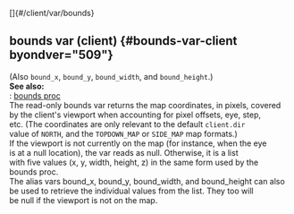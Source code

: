 []{#/client/var/bounds}    
## bounds var (client) {#bounds-var-client byondver="509"}    
(Also `bound_x`, `bound_y`, `bound_width`, and `bound_height`.)    
**See also:**    
:   [bounds proc](/ref/proc/bounds)    
The read-only bounds var returns the map coordinates, in pixels, covered    
by the client\'s viewport when accounting for pixel offsets, eye, step,    
etc. (The coordinates are only relevant to the default `client.dir`    
value of `NORTH`, and the `TOPDOWN_MAP` or `SIDE_MAP` map formats.)    
If the viewport is not currently on the map (for instance, when the eye    
is at a null location), the var reads as null. Otherwise, it is a list    
with five values (x, y, width, height, z) in the same form used by the    
bounds proc.    
The alias vars bound_x, bound_y, bound_width, and bound_height can also    
be used to retrieve the individual values from the list. They too will    
be null if the viewport is not on the map.  